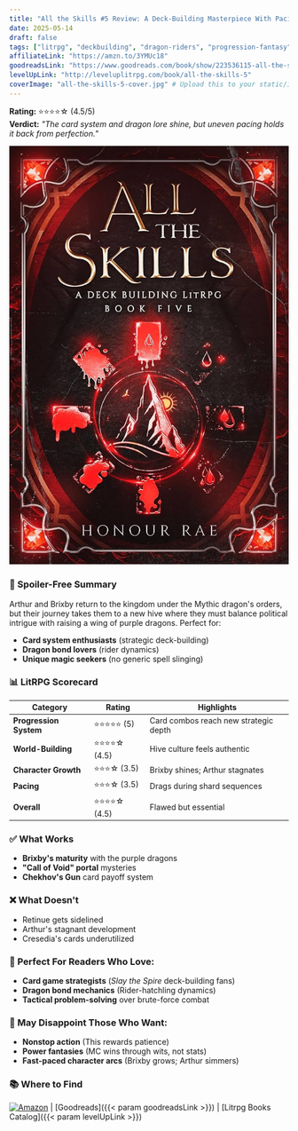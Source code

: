 ```yaml
---
title: "All the Skills #5 Review: A Deck-Building Masterpiece With Pacing Flaws"
date: 2025-05-14
draft: false
tags: ["litrpg", "deckbuilding", "dragon-riders", "progression-fantasy"]
affiliateLink: "https://amzn.to/3YMUc18"
goodreadsLink: "https://www.goodreads.com/book/show/223536115-all-the-skills-5"
levelUpLink: "http://leveluplitrpg.com/book/all-the-skills-5"
coverImage: "all-the-skills-5-cover.jpg" # Upload this to your static/images folder
---
```


**Rating:** ⭐️⭐️⭐️⭐️☆ (4.5/5)  
**Verdict:** *"The card system and dragon lore shine, but uneven pacing holds it back from perfection."*

[![All the Skills #5 Book Cover](all-the-skills-5-cover.jpg)](https://amzn.to/3YMUc18)

### 📖 Spoiler-Free Summary
Arthur and Brixby return to the kingdom under the Mythic dragon's orders, but their journey takes them to a new hive where they must balance political intrigue with raising a wing of purple dragons. Perfect for:
- **Card system enthusiasts** (strategic deck-building)
- **Dragon bond lovers** (rider dynamics)
- **Unique magic seekers** (no generic spell slinging)


### 📊 LitRPG Scorecard
| **Category**          | **Rating** | **Highlights** |
|-----------------------|------------|----------------|
| **Progression System** | ⭐️⭐️⭐️⭐️⭐️ (5) | Card combos reach new strategic depth |
| **World-Building**     | ⭐️⭐️⭐️⭐️☆ (4.5) | Hive culture feels authentic |
| **Character Growth**   | ⭐️⭐️⭐️☆ (3.5) | Brixby shines; Arthur stagnates |
| **Pacing**            | ⭐️⭐️⭐️☆ (3.5) | Drags during shard sequences |
| **Overall**           | ⭐️⭐️⭐️⭐️☆ (4.5) | Flawed but essential |

### ✅ What Works
- **Brixby's maturity** with the purple dragons
- **"Call of Void" portal** mysteries
- **Chekhov's Gun** card payoff system

### ❌ What Doesn't
- Retinue gets sidelined
- Arthur's stagnant development
- Cresedia's cards underutilized

### 🎯 Perfect For Readers Who Love:
- **Card game strategists** (*Slay the Spire* deck-building fans)  
- **Dragon bond mechanics** (Rider-hatchling dynamics)  
- **Tactical problem-solving** over brute-force combat  

### 🚫 May Disappoint Those Who Want:
- **Nonstop action** (This rewards patience)  
- **Power fantasies** (MC wins through wits, not stats)  
- **Fast-paced character arcs** (Brixby grows; Arthur simmers)  

### 📚 Where to Find
[![Amazon](/images/amazon-logo.png)](https://amzn.to/3YMUc18) | [Goodreads]({{< param goodreadsLink >}}) | [Litrpg Books Catalog]({{< param levelUpLink >}})

